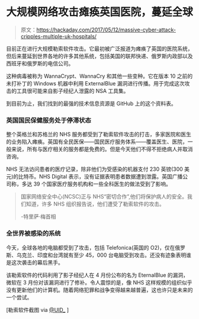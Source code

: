 # 大规模网络攻击瘫痪英国医院，蔓延全球

> 原文：<https://hackaday.com/2017/05/12/massive-cyber-attack-cripples-multiple-uk-hospitals/>

目前正在进行大规模勒索软件攻击。它最初被广泛报道为瘫痪了英国的医院系统，但后来蔓延到世界各地的许多其他系统，包括美国的联邦快递、俄罗斯内政部以及西班牙和俄罗斯的电信公司。

这种病毒被称为 WannaCrypt、WannaCry 和其他一些变种。它在版本 10 之前的未打补丁的 Windows 机器中利用 ExternalBlue 漏洞进行传播。用于完成这次攻击的工具很可能来自影子经纪人泄露的 NSA 工具集。

到目前为止，我们找到的最强的技术信息资源是 GitHub 上的这个资料表。

### 英国国民保健服务处于停滞状态

整个英格兰和苏格兰的 NHS 服务都受到了勒索软件攻击的打击，多家医院和医生的业务陷入瘫痪。英国有全民医保——国民医疗服务体系——覆盖医生、医院，一般来说，所有与医疗相关的服务都是免费的。但是今天他们不得不拒绝病人并取消咨询。

NHS 无法访问患者的医疗记录，除非他们为受感染的机器支付 230 英镑(300 美元)的比特币。NHS Digital 表示，没有证据表明患者数据遭到泄露。英国广播公司称，多达 39 个国家医疗服务机构和一些全科医生的做法受到了影响。

> 国家网络安全中心(NCSC)正与 NHS“密切合作”,他们将保护病人的安全。我们知道，许多 NHS 组织报告说，他们遭受了勒索软件的攻击。
> 
> -特里萨·梅首相

### 全世界被感染的系统

今天，全球各地的电脑都受到了攻击，包括 Telefonica(英国的 O2)，仅在俄罗斯、乌克兰、印度和台湾就有至少 45，000 台电脑受到攻击。还没有迹象表明谁是这次袭击的幕后黑手。

该勒索软件的代码利用了影子经纪人在 4 月份公布的名为 EternalBlue 的漏洞，微软在 3 月份对该漏洞进行了修补。令人震惊的是，像 NHS 这样规模的组织似乎没有更新他们的计算机。随着网络犯罪和战争变得越来越普遍，这也许只是未来的一个尝试。

[勒索软件截图 via [@UID_](https://twitter.com/UID_/status/863133867640844291) ]